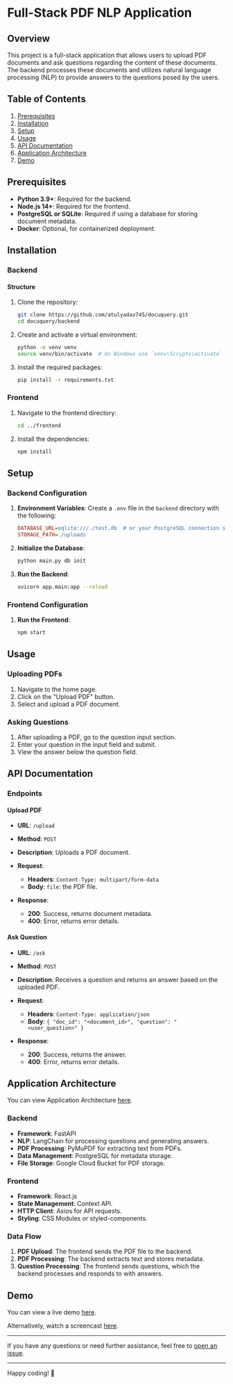 # Full-Stack PDF NLP Application

## Overview

This project is a full-stack application that allows users to upload PDF documents and ask questions regarding the content of these documents. The backend processes these documents and utilizes natural language processing (NLP) to provide answers to the questions posed by the users.

## Table of Contents

1. [Prerequisites](#prerequisites)
2. [Installation](#installation)
3. [Setup](#setup)
4. [Usage](#usage)
5. [API Documentation](#api-documentation)
6. [Application Architecture](#application-architecture)
7. [Demo](#demo)

## Prerequisites

- **Python 3.9+**: Required for the backend.
- **Node.js 14+**: Required for the frontend.
- **PostgreSQL or SQLite**: Required if using a database for storing document metadata.
- **Docker**: Optional, for containerized deployment.


## Installation

### Backend
#### Structure

1. Clone the repository:

    ```sh
    git clone https://github.com/atulyadav745/docuquery.git
    cd docuquery/backend
    ```

2. Create and activate a virtual environment:

    ```sh
    python -m venv venv
    source venv/bin/activate  # On Windows use `venv\Scripts\activate`
    ```

3. Install the required packages:

    ```sh
    pip install -r requirements.txt
    ```

### Frontend

1. Navigate to the frontend directory:

    ```sh
    cd ../frontend
    ```

2. Install the dependencies:

    ```sh
    npm install
    ```

## Setup

### Backend Configuration

1. **Environment Variables**: Create a `.env` file in the `backend` directory with the following:

    ```ini
    DATABASE_URL=sqlite:///./test.db  # or your PostgreSQL connection string
    STORAGE_PATH=./uploads
    ```

2. **Initialize the Database**:

    ```sh
    python main.py db init
    ```

3. **Run the Backend**:

    ```sh
    uvicorn app.main:app --reload

    ```

### Frontend Configuration
1. **Run the Frontend**:

    ```sh
    npm start
    ```

## Usage

### Uploading PDFs

1. Navigate to the home page.
2. Click on the "Upload PDF" button.
3. Select and upload a PDF document.

### Asking Questions

1. After uploading a PDF, go to the question input section.
2. Enter your question in the input field and submit.
3. View the answer below the question field.

## API Documentation

### Endpoints

#### Upload PDF

- **URL**: `/upload`
- **Method**: `POST`
- **Description**: Uploads a PDF document.
- **Request**:
  - **Headers**: `Content-Type: multipart/form-data`
  - **Body**: `file`: the PDF file.

- **Response**:
  - **200**: Success, returns document metadata.
  - **400**: Error, returns error details.

#### Ask Question

- **URL**: `/ask`
- **Method**: `POST`
- **Description**: Receives a question and returns an answer based on the uploaded PDF.
- **Request**:
  - **Headers**: `Content-Type: application/json`
  - **Body**: `{ "doc_id": "<document_id>", "question": "<user_question>" }`

- **Response**:
  - **200**: Success, returns the answer.
  - **400**: Error, returns error details.

## Application Architecture
You can view Application Architecture [here](https://drive.google.com/file/d/1hIdGTj55QqRZbadh7jA8XIANSJcjlZXg/view?usp=sharing).

### Backend

- **Framework**: FastAPI
- **NLP**: LangChain for processing questions and generating answers.
- **PDF Processing**: PyMuPDF for extracting text from PDFs.
- **Data Management**: PostgreSQL for metadata storage.
- **File Storage**: Google Cloud Bucket for PDF storage.

### Frontend

- **Framework**: React.js
- **State Management**: Context API.
- **HTTP Client**: Axios for API requests.
- **Styling**: CSS Modules or styled-components.

### Data Flow

1. **PDF Upload**: The frontend sends the PDF file to the backend.
2. **PDF Processing**: The backend extracts text and stores metadata.
3. **Question Processing**: The frontend sends questions, which the backend processes and responds to with answers.

## Demo

You can view a live demo [here](https://aiplanet-ten.vercel.app/).

Alternatively, watch a screencast [here](https://drive.google.com/file/d/1AEbNJiZBQFbklivikyQZTO2M_4J6seuI/view?usp=sharing).

---

If you have any questions or need further assistance, feel free to [open an issue](https://github.com/your-repo/fullstack-pdf-nlp-app/issues).

---

Happy coding! 🎉
